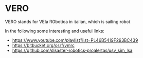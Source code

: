 # VERO
VERO stands for VEla RObotica in italian, which is sailing robot

In the following some interesting and useful links:
* https://www.youtube.com/playlist?list=PL46B5419F293BC439
* https://bitbucket.org/osrf/vmrc
* https://github.com/disaster-robotics-proalertas/usv_sim_lsa
